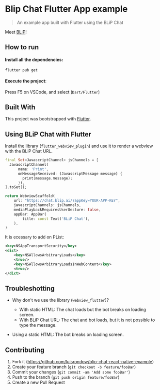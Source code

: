 # Blip Chat Flutter App example
> An example app built with Flutter using the BLiP Chat

Meet [BLiP](http://blip.ai)!

## How to run

#### Install all the dependencies:

```sh
flutter pub get
```

#### Execute the project:

Press F5 on VSCode, and select (`Dart/Flutter`)


## Built With
This project was bootstrapped with [Flutter](https://flutter.dev/).

## Using BLiP Chat with Flutter

Install the library (`flutter_webview_plugin`) and use it to render a webview with the BLiP Chat URL.

```dart
final Set<JavascriptChannel> jsChannels = [
  JavascriptChannel(
      name: 'Print',
      onMessageReceived: (JavascriptMessage message) {
        print(message.message);
      }),
].toSet();

return WebviewScaffold(
    url: "https://chat.blip.ai/?appKey=YOUR-APP-KEY",
    javascriptChannels: jsChannels,
    mediaPlaybackRequiresUserGesture: false,
    appBar: AppBar(
        title: const Text('BLiP Chat'),
    ),
)
```

It is ecessary to add on PList:

```xml
<key>NSAppTransportSecurity</key>
<dict>
    <key>NSAllowsArbitraryLoads</key>
    <true/>
    <key>NSAllowsArbitraryLoadsInWebContent</key>
    <true/>
</dict>
```

## Troubleshotting

* Why don't we use the library (`webview_flutter`)?
  * With static HTML: The chat loads but the bot breaks on loading screen.
  * With BLiP Chat URL: The chat and bot loads, but it is not possible to type the message.
  
* Using a static HTML: The bot breaks on loading screen.


## Contributing

1. Fork it (<https://github.com/luisrondow/blip-chat-react-native-example>)
2. Create your feature branch (`git checkout -b feature/fooBar`)
3. Commit your changes (`git commit -am 'Add some fooBar'`)
4. Push to the branch (`git push origin feature/fooBar`)
5. Create a new Pull Request
